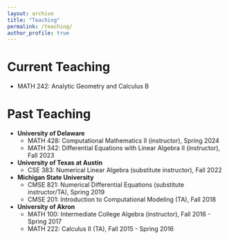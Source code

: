```yaml
---
layout: archive
title: "Teaching"
permalink: /teaching/
author_profile: true
---
```


# Current Teaching
* MATH 242: Analytic Geometry and Calculus B

# Past Teaching
* **University of Delaware**
  * MATH 428: Computational Mathematics II (instructor), Spring 2024
  * MATH 342: Differential Equations with Linear Algebra II (instructor), Fall 2023
* **University of Texas at Austin**
  * CSE 383: Numerical Linear Algebra (substitute instructor), Fall 2022
* **Michigan State University**
  * CMSE 821: Numerical Differential Equations (substitute instructor/TA), Spring 2019
  * CMSE 201: Introduction to Computational Modeling (TA), Fall 2018
* **University of Akron**
  * MATH 100: Intermediate College Algebra (instructor), Fall 2016 - Spring 2017
  * MATH 222: Calculus II (TA), Fall 2015 - Spring 2016

